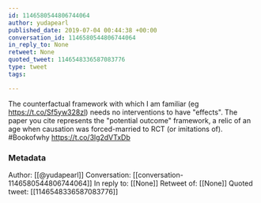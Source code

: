 ```yaml
---
id: 1146580544806744064
author: yudapearl
published_date: 2019-07-04 00:44:38 +00:00
conversation_id: 1146580544806744064
in_reply_to: None
retweet: None
quoted_tweet: 1146548336587083776
type: tweet
tags:

---
```


The counterfactual framework with which I am familiar (eg https://t.co/Sf5yw328zl) needs no interventions to have "effects". The paper you cite represents the "potential outcome" framework, a relic of an age when causation was forced-married to RCT (or imitations of). #Bookofwhy https://t.co/3lg2dVTxDb

### Metadata

Author: [[@yudapearl]]
Conversation: [[conversation-1146580544806744064]]
In reply to: [[None]]
Retweet of: [[None]]
Quoted tweet: [[1146548336587083776]]
